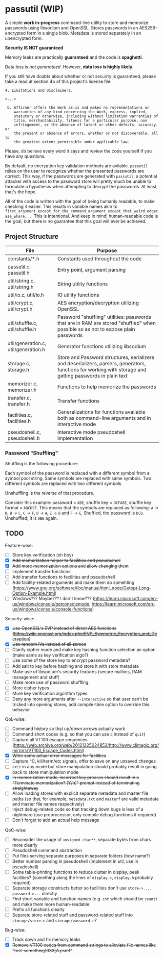 # passutil (WIP)

A simple **work in-progress** command-line utility to store and memorize passwords using libsodium and OpenSSL. Stores passwords in an AES256-encrypted form in a single blob. Metadata is stored separately in an unencrypted form.

**Security IS NOT guaranteed**

Memory leaks are practically **guaranteed** and the code is **spaghetti**.

Data loss *is not guranateed*. However, **data loss *is* highly likely**.

If you still have doubts about whether or not secuirty is guaranteed, please take a read at section 4b of this project's license file:

```
4. Limitations and Disclaimers.

<...>

 b. Affirmer offers the Work as-is and makes no representations or
    warranties of any kind concerning the Work, express, implied,
    statutory or otherwise, including without limitation warranties of
    title, merchantability, fitness for a particular purpose, non
    infringement, or the absence of latent or other defects, accuracy, or
    the present or absence of errors, whether or not discoverable, all to
    the greatest extent permissible under applicable law.
```

Please, do believe every word it says and review the code yourself if you have any questions.

By default, no encryption key validation methods are avilable. `passutil` relies on the user to recognize whether the presented passwords are correct. This way, if the passwords are generated with `passutil`, a potential attacker with access to the password store will pretty much be unable to formulate a hypothesis when attempting to decrypt the passwords. At least, that's the hope.

All of the code is written with the goal of being humanly readable, to make checking it easier. This results in variable names akin to `first_argument_except_for_the_command_argument_except_that_weird_edgecase_where...`. This is intentional. And keep in mind: human-readable code is the goal, but there is no guarantee that this goal will ever be achieved.

## Project Structure

| **File**                             | **Purpose**                                                                                                                                               |
|--------------------------------------|-----------------------------------------------------------------------------------------------------------------------------------------------------------|
| constants/*.h                        | Constants used throughout the code                                                                                                                        |
| passutil.c, passutil.h               | Entry point, argument parsing                                                                                                                             |
| util/string.c, util/string.h         | String utility functions                                                                                                                                  |
| util/io.c, util/io.h                 | IO utility functions                                                                                                                                      |
| util/crypt.c, util/crypt.h           | AES encryption/decryption utilizing OpenSSL                                                                                                               |
| util/shuffle.c, util/shuffle.h       | Password "shuffling" utilities: passwords that are in RAM are stored "shuffled" when possible so as not to expose plain passwords                         |
| util/generation.c, util/generation.h | Generator functions utilizing libsodium                                                                                                                   |
| storage.c, storage.h                 | Store and Password structures, serializers and deserializers, parsers, generators, functions for working with storage and getting passwords in plain text |
| memorizer.c, memorizer.h             | Functions to help memorize the passwords                                                                                                                  |
| transfer.c, transfer.h               | Transfer functions                                                                                                                                        |
| facilities.c, facilities.h           | Generalizations for functions available both as command-line arguments and in interactive mode                                                            |
| pseudoshell.c, pseudoshell.h         | Interactive mode pseudoshell implementation                                                                                                               |

### Password "Shuffling"

Shuffling is the following procedure:

Each symbol of the password is replaced with a different symbol from a symbol pool string. Same symbols are replaced with same symbols. Two different symbols are replaced with two different symbols.

Unshuffling is the reverse of that procedure.

Consider this example: password = `ABE`, shuffle key = `DCFABE`, shuffle key format = `ABCDEF`. This means that the symbols are replaced as following: `A` -> `D`, `B` -> `C`, `C` -> `F`, `D` -> `A`, `E` -> `B` and `F` -> `E`. Shuffled, the password is `DCB`. Unshuffled, it is `ABE` again.

## TODO

Feature-wise:

- [ ] Store key verification (oh boy)
- [X] ~~Add memorization helper to facilities and pseudoshell~~
- [X] ~~Add more memorization options and allow changing them~~
- [ ] Implement transfer functions
- [ ] Add transfer functions to facilities and pseudoshell
- [ ] Add facility-related arguments and make them do somehting (https://www.gnu.org/software/libc/manual/html_node/Getopt-Long-Option-Example.html)
- [ ] Windows??? Maybe??? I don't know??? (https://learn.microsoft.com/en-us/windows/console/getconsolemode, https://learn.microsoft.com/en-us/windows/console/console-functions)

Security-wise:

- [X] ~~Use OpenSSL's EVP instead of direct AES functions (https://wiki.openssl.org/index.php/EVP_Symmetric_Encryption_and_Decryption)~~
- [X] ~~Use random IVs instead of all zeroes~~
- [ ] Clarify cipher mode and make key hashing function selection an option (make same as key verification algo?)
- [ ] Use some of the store key to encrypt password metadata?
- [ ] Add salt to key before hashing and store it with store metadata
- [ ] Make use of libsodium's security features (secure mallocs, RAM management and stuff)
- [ ] Make more use of password shuffling
- [ ] More cipher types
- [ ] More key verification algorithm types
- [ ] Deny any more arguments after `--interactive` so that user can't be tricked into opening stores, add compile-time option to override this behavior

QoL-wise:

- [ ] Command history so that up/down arrows actually work
- [ ] Command short codes (e.g. so that you can use `q` instead of `quit`)
- [ ] Capture all VT100 escape sequences (https://web.archive.org/web/20121225024852/http://www.climagic.org/mirrors/VT100_Escape_Codes.html)
- [X] ~~Write some actual error messages for facilities~~
- [ ] Capture ^C, kill/term/etc signals, offer to save on any unsaved changes
- [ ] `exit` in any mode but store manipulation should probably result in going back to store manipulation mode
- [X] ~~In memorization mode, incorrect key presses should result in a "Terminate memorization? (Y/n)" prompt instead of terminating straightaway~~
- [ ] Allow loading stores with explicit separate metadata and master file paths (so that, for example, `metadata.txt` and `masterf` are valid metadata and master file names respectively)
- [ ] Inject debug-related code so that tracking down bugs is less of a nightmare (use preprocessor, only compile debug functions if required)
- [ ] Don't forget to add an actual help message

QoC-wise:

- [ ] Reconsider the usage of `unsigned char**`, separate bytes from chars more clearly
- [ ] Pseudoshell command abstraction
- [ ] Put files serving separate purposes in separate folders (how name?)
- [ ] Better number parsing in pseudoshell (implement in util, use in pseudoshell)
- [ ] Some table-printing functions to reduce clutter in display, peek facilities? (something along the lines of `display.c`, `display.h` probably required)
- [ ] Separate storage constructs better so facilities don't use `store->...`, `password->...` directly
- [ ] Find short variable and function names (e.g. `cnt` which should be `count`) and make them more human-readable
- [ ] Prefix all functions clearly
- [ ] Separate store-related stuff and password-related stuff into `storage/store.c` and `storage/password.c`?

Bug-wise:

- [ ] Track down and fix memory leaks
- [X] ~~Remove VT100 codes from command strings to alleviate file names like "test-something\033[A.psmf"~~
